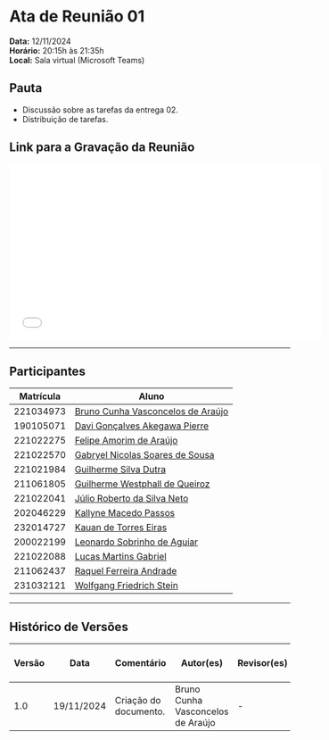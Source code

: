 # Ata de Reunião 01


**Data:** 12/11/2024  
**Horário:** 20:15h às 21:35h  
**Local:** Sala virtual (Microsoft Teams) 


## Pauta

- Discussão sobre as tarefas da entrega 02.
- Distribuição de tarefas.


## Link para a Gravação da Reunião

<iframe width="560" height="315" src="LINK" frameborder="0" allowfullscreen></iframe>

---

## Participantes

| Matrícula   | Aluno                                                       |
|-------------|-------------------------------------------------------------|
| 221034973   | [Bruno Cunha Vasconcelos de Araújo](https://github.com/brunocva) |
| 190105071   | [Davi Gonçalves Akegawa Pierre](https://github.com/DaviPierre) |
| 221022275   | [Felipe Amorim de Araújo](https://github.com/lipeaaraujo)       |
| 221022570   | [Gabryel Nicolas Soares de Sousa](https://github.com/gabryelns) |
| 221021984   | [Guilherme Silva Dutra](https://github.com/GuiDutra21)         |
| 211061805   | [Guilherme Westphall de Queiroz](https://github.com/west7)     |
| 221022041   | [Júlio Roberto da Silva Neto](https://github.com/JulioR2022)   |
| 202046229   | [Kallyne Macedo Passos](https://github.com/kalipassos)         |
| 232014727   | [Kauan de Torres Eiras](https://github.com/kauaneiras)         |
| 200022199   | [Leonardo Sobrinho de Aguiar](https://github.com/Leonardo0o0)  |
| 221022088   | [Lucas Martins Gabriel](https://github.com/martinsglucas)      |
| 211062437   | [Raquel Ferreira Andrade](https://github.com/raquel-andrade)   |
| 231032121   | [Wolfgang Friedrich Stein](https://github.com/Wolffstein)      |

---

## Histórico de Versões

| Versão | Data | Comentário                     | Autor(es)                       | Revisor(es) | Data de revisão |
|--------|-------------------|--------------------------------|----------------------------------|-------------|-----------------|
| 1.0    | 19/11/2024        | Criação do  documento. | Bruno Cunha Vasconcelos de Araújo | -           | -               
